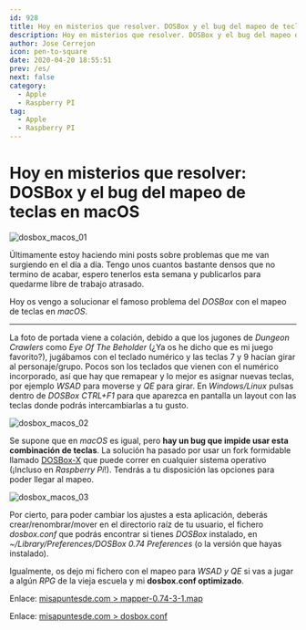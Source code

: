 ```yaml
---
id: 928
title: Hoy en misterios que resolver. DOSBox y el bug del mapeo de teclas en macOS
description: Hoy en misterios que resolver. DOSBox y el bug del mapeo de teclas en macOS
author: Jose Cerrejon
icon: pen-to-square
date: 2020-04-20 18:55:51
prev: /es/
next: false
category:
  - Apple
  - Raspberry PI
tag:
  - Apple
  - Raspberry PI
---
```


# Hoy en misterios que resolver: DOSBox y el bug del mapeo de teclas en macOS

![dosbox_macos_01](/images/2020/04/dosbox_macos_01.png)

Últimamente estoy haciendo mini posts sobre problemas que me van surgiendo en el día a día. Tengo unos cuantos bastante densos que no termino de acabar, espero tenerlos esta semana y publicarlos para quedarme libre de trabajo atrasado.

Hoy os vengo a solucionar el famoso problema del *DOSBox* con el mapeo de teclas en *macOS*.

- - -
La foto de portada viene a colación, debido a que los jugones de *Dungeon Crawlers* como *Eye Of The Beholder* (¿Ya os he dicho que es mi juego favorito?), jugábamos con el teclado numérico y las teclas 7 y 9 hacían girar al personaje/grupo. Pocos son los teclados que vienen con el numérico incorporado, así que hay que remapear y lo mejor es asignar nuevas teclas, por ejemplo *WSAD* para moverse y *QE* para girar. En *Windows/Linux* pulsas dentro de *DOSBox CTRL+F1* para que aparezca en pantalla un layout con las teclas donde podrás intercambiarlas a tu gusto.

![dosbox_macos_02](/images/2020/04/dosbox_macos_02.png)

Se supone que en *macOS* es igual, pero **hay un bug que impide usar esta combinación de teclas**. La solución ha pasado por usar un fork formidable llamado [DOSBox-X](https://github.com/joncampbell123/dosbox-x) que puede correr en cualquier sistema operativo (¡Incluso en *Raspberry Pi*!). Tendrás a tu disposición las opciones para poder llegar al mapeo.

![dosbox_macos_03](/images/2020/04/dosbox_macos_03.png)

Por cierto, para poder cambiar los ajustes a esta aplicación, deberás crear/renombrar/mover en el directorio raíz de tu usuario, el fichero *dosbox.conf* que podrás encontrar si tienes *DOSBox* instalado, en *~/Library/Preferences/DOSBox 0.74 Preferences* (o la versión que hayas instalado). 

Igualmente, os dejo mi fichero con el mapeo para *WSAD y QE* si vas a jugar a algún *RPG* de la vieja escuela y mi **dosbox.conf optimizado**.

Enlace: [misapuntesde.com > mapper-0.74-3-1.map](/res/mapper-0.74-3-1.map)

Enlace: [misapuntesde.com > dosbox.conf](/res/dosbox.conf)